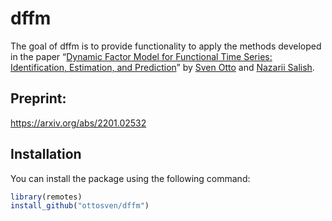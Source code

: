 # dffm

<!-- badges: start -->

<!-- badges: end -->

The goal of dffm is to provide functionality to apply the methods
developed in the paper “[Dynamic Factor Model for Functional Time Series: Identification, Estimation, and Prediction](https://arxiv.org/abs/2201.02532)” by [Sven
Otto](https://www.svenotto.com) and [Nazarii Salish](https://sites.google.com/site/nazariisalish/home).

## Preprint: 

https://arxiv.org/abs/2201.02532


## Installation

You can install the package using the following command:

``` r
library(remotes)
install_github("ottosven/dffm")
```
